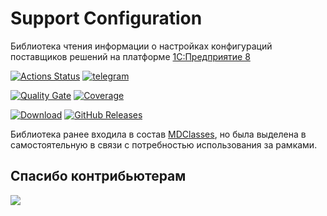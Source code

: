 # Support Configuration

Библиотека чтения информации о настройках конфигураций поставщиков решений на платформе [1С:Предприятие 8](https://v8.1c.ru/platforma/)

[![Actions Status](https://github.com/1c-syntax/supportconf/workflows/Java%20CI/badge.svg)](https://github.com/1c-syntax/supportconf/actions)
[![telegram](https://img.shields.io/badge/telegram-chat-green.svg)](https://t.me/bsl_language_server)

[![Quality Gate](https://sonarcloud.io/api/project_badges/measure?project=1c-syntax_supportconf&metric=alert_status)](https://sonarcloud.io/dashboard?id=1c-syntax_supportconf)
[![Coverage](https://sonarcloud.io/api/project_badges/measure?project=1c-syntax_supportconf&metric=coverage)](https://sonarcloud.io/dashboard?id=1c-syntax_supportconf)

[![Download](https://img.shields.io/github/release/1c-syntax/supportconf.svg?label=download&style=flat)](https://github.com/1c-syntax/supportconf/releases/latest)
[![GitHub Releases](https://img.shields.io/github/downloads/1c-syntax/supportconf/latest/total?style=flat-square)](https://github.com/1c-syntax/mdclasses/supportconf)

Библиотека ранее входила в состав [MDClasses](https://github.com/1c-syntax/mdclasses), но была выделена в самостоятельную в связи с потребностью использования за рамками.

## Спасибо контрибьютерам

<a href="https://github.com/1c-syntax/supportconf/graphs/contributors">
  <img src="https://contrib.rocks/image?repo=1c-syntax/supportconf" />
</a>
